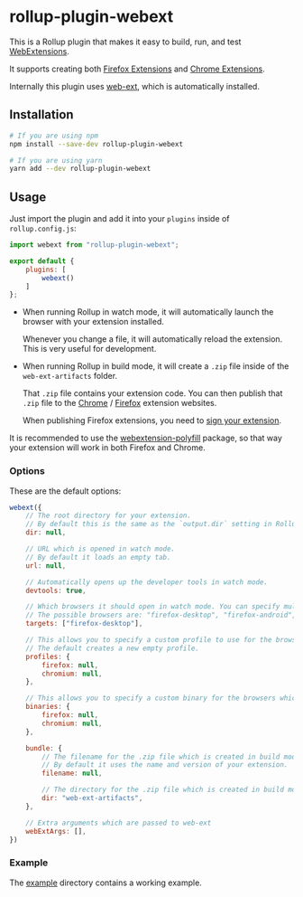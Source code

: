 # rollup-plugin-webext

This is a Rollup plugin that makes it easy to build, run, and test
[WebExtensions](https://wiki.mozilla.org/WebExtensions).

It supports creating both [Firefox Extensions](https://developer.mozilla.org/en-US/Add-ons/WebExtensions) and
[Chrome Extensions](https://developer.chrome.com/docs/extensions/).

Internally this plugin uses [web-ext](https://extensionworkshop.com/documentation/develop/getting-started-with-web-ext/), which is automatically installed.

## Installation

```sh
# If you are using npm
npm install --save-dev rollup-plugin-webext
```

```sh
# If you are using yarn
yarn add --dev rollup-plugin-webext
```

## Usage

Just import the plugin and add it into your `plugins` inside of `rollup.config.js`:

```js
import webext from "rollup-plugin-webext";

export default {
    plugins: [
        webext()
    ]
};
```

* When running Rollup in watch mode, it will automatically launch the browser with your extension installed.

   Whenever you change a file, it will automatically reload the extension. This is very useful for development.

* When running Rollup in build mode, it will create a `.zip` file inside of the `web-ext-artifacts` folder.

   That `.zip` file contains your extension code. You can then publish that `.zip` file to the [Chrome](https://chrome.google.com/webstore/category/extensions) / [Firefox](https://addons.mozilla.org/en-US/firefox/) extension websites.

   When publishing Firefox extensions, you need to [sign your extension](https://extensionworkshop.com/documentation/develop/extensions-and-the-add-on-id/).

It is recommended to use the [webextension-polyfill](https://github.com/mozilla/webextension-polyfill) package, so that way your extension will work in both Firefox and Chrome.

### Options

These are the default options:

```js
webext({
    // The root directory for your extension.
    // By default this is the same as the `output.dir` setting in Rollup.
    dir: null,

    // URL which is opened in watch mode.
    // By default it loads an empty tab.
    url: null,

    // Automatically opens up the developer tools in watch mode.
    devtools: true,

    // Which browsers it should open in watch mode. You can specify multiple browsers.
    // The possible browsers are: "firefox-desktop", "firefox-android", and "chromium"
    targets: ["firefox-desktop"],

    // This allows you to specify a custom profile to use for the browser in watch mode.
    // The default creates a new empty profile.
    profiles: {
        firefox: null,
        chromium: null,
    },

    // This allows you to specify a custom binary for the browsers which are opened in watch mode.
    binaries: {
        firefox: null,
        chromium: null,
    },

    bundle: {
        // The filename for the .zip file which is created in build mode.
        // By default it uses the name and version of your extension.
        filename: null,

        // The directory for the .zip file which is created in build mode.
        dir: "web-ext-artifacts",
    },

    // Extra arguments which are passed to web-ext
    webExtArgs: [],
})
```

### Example

The [example](https://github.com/Pauan/rollup-plugin-webext/tree/master/example) directory contains a working example.
